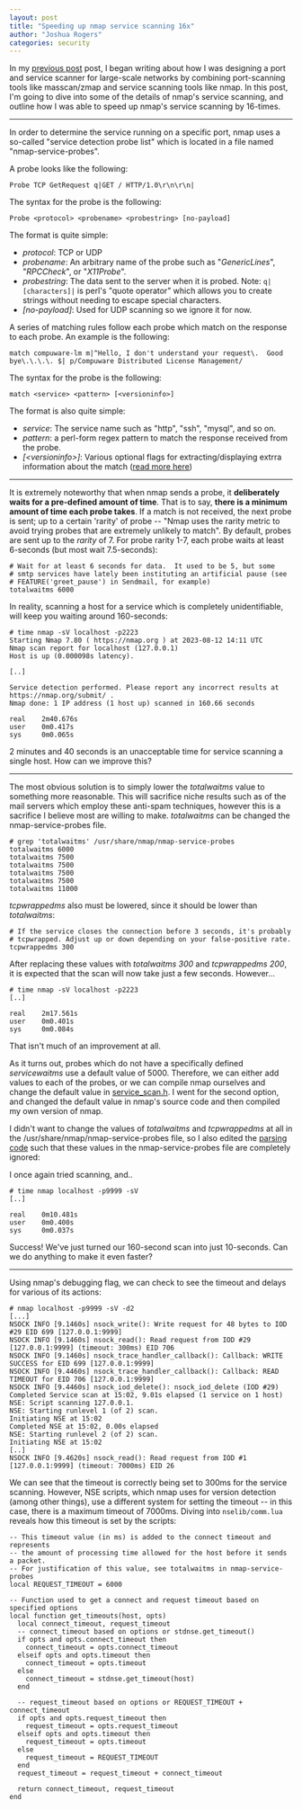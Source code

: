 ```yaml
---
layout: post
title: "Speeding up nmap service scanning 16x"
author: "Joshua Rogers"
categories: security
---
```


In my [previous post](https://lol) post, I began writing about how I was designing a port and service scanner for large-scale networks by combining port-scanning tools like masscan/zmap and service scanning tools like nmap. In this post, I'm going to dive into some of the details of nmap's service scanning, and outline how I was able to speed up nmap's service scanning by 16-times.

---

In order to determine the service running on a specific port, nmap uses a so-called "service detection probe list" which is located in a file named "nmap-service-probes".

A probe looks like the following:

`Probe TCP GetRequest q|GET / HTTP/1.0\r\n\r\n|`

The syntax for the probe is the following:

`Probe <protocol> <probename> <probestring> [no-payload]`

The format is quite simple:
* *protocol*: TCP or UDP
* *probename*: An arbitrary name of the probe such as "_GenericLines_", "_RPCCheck_", or "_X11Probe_".
* *probestring*: The data sent to the server when it is probed. Note: `q|[characters]|` is perl's "quote operator" which allows you to create strings without needing to escape special characters.
* *[no-payload]*: Used for UDP scanning so we ignore it for now.

A series of matching rules follow each probe which match on the response to each probe. An example is the following:

`match compuware-lm m|^Hello, I don't understand your request\.  Good bye\.\.\.\. $| p/Compuware Distributed License Management/`

The syntax for the probe is the following:

`match <service> <pattern> [<versioninfo>]`

The format is also quite simple:
* _service_: The service name such as "http", "ssh", "mysql", and so on.
* _pattern_: a perl-form regex pattern to match the response received from the probe.
* _[\<versioninfo\>]_: Various optional flags for extracting/displaying extrra information about the match ([read more here](https://nmap.org/book/vscan-fileformat.html))

---

It is extremely noteworthy that when nmap sends a probe, it **deliberately waits for a pre-defined amount of time**. That is to say, **there is a minimum amount of time each probe takes**. If a match is not received, the next probe is sent; up to a certain 'rarity' of probe -- "Nmap uses the rarity metric to avoid trying probes that are extremely unlikely to match". By default, probes are sent up to the _rarity_ of 7. For probe rarity 1-7, each probe waits at least 6-seconds (but most wait 7.5-seconds):
```
# Wait for at least 6 seconds for data.  It used to be 5, but some
# smtp services have lately been instituting an artificial pause (see
# FEATURE('greet_pause') in Sendmail, for example)
totalwaitms 6000
```
In reality, scanning a host for a service which is completely unidentifiable, will keep you waiting around 160-seconds:
```
# time nmap -sV localhost -p2223
Starting Nmap 7.80 ( https://nmap.org ) at 2023-08-12 14:11 UTC
Nmap scan report for localhost (127.0.0.1)
Host is up (0.000098s latency).

[..]

Service detection performed. Please report any incorrect results at https://nmap.org/submit/ .
Nmap done: 1 IP address (1 host up) scanned in 160.66 seconds

real    2m40.676s
user    0m0.417s
sys     0m0.065s
```

2 minutes and 40 seconds is an unacceptable time for service scanning a single host. How can we improve this?

---

The most obvious solution is to simply lower the _totalwaitms_ value to something more reasonable. This will sacrifice niche results such as of the mail servers which employ these anti-spam techniques, however this is a sacrifice I believe most are willing to make. _totalwaitms_ can be changed the nmap-service-probes file.
```
# grep 'totalwaitms' /usr/share/nmap/nmap-service-probes
totalwaitms 6000
totalwaitms 7500
totalwaitms 7500
totalwaitms 7500
totalwaitms 7500
totalwaitms 11000
```
_tcpwrappedms_ also must be lowered, since it should be lower than _totalwaitms_:
```
# If the service closes the connection before 3 seconds, it's probably
# tcpwrapped. Adjust up or down depending on your false-positive rate.
tcpwrappedms 300
```

After replacing these values with _totalwaitms 300_ and _tcpwrappedms 200_, it is expected that the scan will now take just a few seconds. However...

```
# time nmap -sV localhost -p2223
[..]

real    2m17.561s
user    0m0.401s
sys     0m0.084s
```
That isn't much of an improvement at all.

As it turns out, probes which do not have a specifically defined _servicewaitms_ use a default value of 5000. Therefore, we can either add values to each of the probes, or we can compile nmap ourselves and change the default value in [service_scan.h](https://github.com/nmap/nmap/blob/master/service_scan.h#L79). I went for the second option, and changed the default value in nmap's source code and then compiled my own version of nmap.

I didn't want to change the values of _totalwaitms_ and _tcpwrappedms_ at all in the /usr/share/nmap/nmap-service-probes file, so I also edited the [parsing code](https://github.com/nmap/nmap/blob/master/service_scan.cc#L1358) such that these values in the nmap-service-probes file are completely ignored:

I once again tried scanning, and..
```
# time nmap localhost -p9999 -sV
[..]

real    0m10.481s
user    0m0.400s
sys     0m0.037s
```

Success! We've just turned our 160-second scan into just 10-seconds. Can we do anything to make it even faster? 

---
Using nmap's debugging flag, we can check to see the timeout and delays for various of its actions:
```
# nmap localhost -p9999 -sV -d2
[...]
NSOCK INFO [9.1460s] nsock_write(): Write request for 48 bytes to IOD #29 EID 699 [127.0.0.1:9999]
NSOCK INFO [9.1460s] nsock_read(): Read request from IOD #29 [127.0.0.1:9999] (timeout: 300ms) EID 706
NSOCK INFO [9.1460s] nsock_trace_handler_callback(): Callback: WRITE SUCCESS for EID 699 [127.0.0.1:9999]
NSOCK INFO [9.4460s] nsock_trace_handler_callback(): Callback: READ TIMEOUT for EID 706 [127.0.0.1:9999]
NSOCK INFO [9.4460s] nsock_iod_delete(): nsock_iod_delete (IOD #29)
Completed Service scan at 15:02, 9.01s elapsed (1 service on 1 host)
NSE: Script scanning 127.0.0.1.
NSE: Starting runlevel 1 (of 2) scan.
Initiating NSE at 15:02
Completed NSE at 15:02, 0.00s elapsed
NSE: Starting runlevel 2 (of 2) scan.
Initiating NSE at 15:02
[..]
NSOCK INFO [9.4620s] nsock_read(): Read request from IOD #1 [127.0.0.1:9999] (timeout: 7000ms) EID 26
```

We can see that the timeout is correctly being set to 300ms for the service scanning. However, NSE scripts, which nmap uses for version detection (among other things), use a different system for setting the timeout -- in this case, there is a maximum timeout of 7000ms. Diving into `nselib/comm.lua` reveals how this timeout is set by the scripts:
```
-- This timeout value (in ms) is added to the connect timeout and represents
-- the amount of processing time allowed for the host before it sends a packet.
-- For justification of this value, see totalwaitms in nmap-service-probes
local REQUEST_TIMEOUT = 6000

-- Function used to get a connect and request timeout based on specified options
local function get_timeouts(host, opts)
  local connect_timeout, request_timeout
  -- connect_timeout based on options or stdnse.get_timeout()
  if opts and opts.connect_timeout then
    connect_timeout = opts.connect_timeout
  elseif opts and opts.timeout then
    connect_timeout = opts.timeout
  else
    connect_timeout = stdnse.get_timeout(host)
  end

  -- request_timeout based on options or REQUEST_TIMEOUT + connect_timeout
  if opts and opts.request_timeout then
    request_timeout = opts.request_timeout
  elseif opts and opts.timeout then
    request_timeout = opts.timeout
  else
    request_timeout = REQUEST_TIMEOUT
  end
  request_timeout = request_timeout + connect_timeout

  return connect_timeout, request_timeout
end
```

